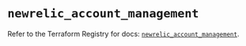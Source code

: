 # `newrelic_account_management`

Refer to the Terraform Registry for docs: [`newrelic_account_management`](https://registry.terraform.io/providers/newrelic/newrelic/3.59.0/docs/resources/account_management).
